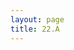 ```yaml
---
layout: page
title: 22.A
---
```





<object data="https://martynalukaszewicz.github.io/CV_Nov2018.pdf" type="application/pdf" width="600px" height="600px">
    <embed src="https://martynalukaszewicz.github.io/CV_Nov2018.pdf" width="600px" height="600px" />
    <a href=https://martynalukaszewicz.github.io/CV_Nov2018.pdf>
</object>
